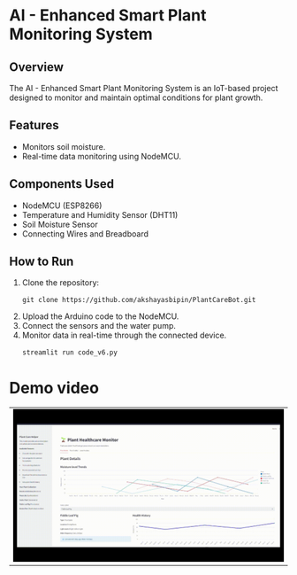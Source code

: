 <!DOCTYPE html>
<html lang="en">
<head>
    <meta charset="UTF-8">
    <meta name="viewport" content="width=device-width, initial-scale=1.0">
<!--     <title>Smart Plant Monitoring System</title> -->
</head>
<body>
<h1>AI - Enhanced Smart Plant Monitoring System</h1>

<h2>Overview</h2>
<p>The AI - Enhanced Smart Plant Monitoring System is an IoT-based project designed to monitor and maintain optimal conditions for plant growth.</p>

<h2>Features</h2>
<ul>
    <li>Monitors soil moisture.</li>
    <li>Real-time data monitoring using NodeMCU.</li>
</ul>

<h2>Components Used</h2>
<ul>
    <li>NodeMCU (ESP8266)</li>
    <li>Temperature and Humidity Sensor (DHT11)</li>
    <li>Soil Moisture Sensor</li>
    <li>Connecting Wires and Breadboard</li>
</ul>

<h2>How to Run</h2>
<ol>
    <li>Clone the repository:</li>
    <pre><code>git clone https://github.com/akshayasbipin/PlantCareBot.git</code></pre>
    <li>Upload the Arduino code to the NodeMCU.</li>
    <li>Connect the sensors and the water pump. </li>
    <li>Monitor data in real-time through the connected device.</li>
    <pre><code>streamlit run code_v6.py</code></pre>
</ol>
  <h1>Demo video</h1>
  <table>
              <tr>
                  <td><img src="final_draft_proj.gif" alt="final_draft_proj"></td>
              </tr>
          </table>

<!-- <h2>License</h2>
<p>This project is licensed under the MIT License.</p> -->
</body>
</html>
